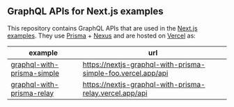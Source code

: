 ## GraphQL APIs for Next.js examples

This repository contains GraphQL APIs that are used in the [Next.js examples](https://github.com/vercel/next.js/tree/canary/examples). They use [Prisma](http://prisma.io/) + [Nexus](http://nexusjs.org/) and are hosted on [Vercel](https://vercel.com/) as:


| example                                                                                                                                  | url                                                      |
|------------------------------------------------------------------------------------------------------------------------------------------|----------------------------------------------------------|
| [graphql-with-prisma-simple](https://github.com/prisma-labs/nextjs-graphql-api-examples/tree/master/packages/graphql-with-prisma-simple) | https://nextjs-graphql-with-prisma-simple-foo.vercel.app/api |
| [graphql-with-prisma-relay](https://github.com/prisma-labs/nextjs-graphql-api-examples/tree/master/packages/graphql-with-prisma-relay)   | https://nextjs-graphql-with-prisma-relay.vercel.app/api  |
